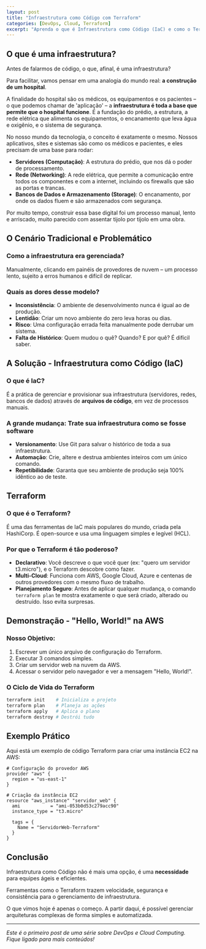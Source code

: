 ```yaml
---
layout: post
title: "Infraestrutura como Código com Terraform"
categories: [DevOps, Cloud, Terraform]
excerpt: "Aprenda o que é Infraestrutura como Código (IaC) e como o Terraform revoluciona a forma de gerenciar infraestrutura na nuvem."
---
```


## O que é uma infraestrutura?

Antes de falarmos de código, o que, afinal, é uma infraestrutura?

Para facilitar, vamos pensar em uma analogia do mundo real: **a construção de um hospital**.

A finalidade do hospital são os médicos, os equipamentos e os pacientes – o que podemos chamar de 'aplicação' – a **infraestrutura é toda a base que permite que o hospital funcione**. É a fundação do prédio, a estrutura, a rede elétrica que alimenta os equipamentos, o encanamento que leva água e oxigênio, e o sistema de segurança.

No nosso mundo da tecnologia, o conceito é exatamente o mesmo. Nossos aplicativos, sites e sistemas são como os médicos e pacientes, e eles precisam de uma base para rodar:

- **Servidores (Computação)**: A estrutura do prédio, que nos dá o poder de processamento.
- **Rede (Networking)**: A rede elétrica, que permite a comunicação entre todos os componentes e com a internet, incluindo os firewalls que são as portas e trancas.
- **Bancos de Dados e Armazenamento (Storage)**: O encanamento, por onde os dados fluem e são armazenados com segurança.

Por muito tempo, construir essa base digital foi um processo manual, lento e arriscado, muito parecido com assentar tijolo por tijolo em uma obra.

## O Cenário Tradicional e Problemático

### Como a infraestrutura era gerenciada?

Manualmente, clicando em painéis de provedores de nuvem – um processo lento, sujeito a erros humanos e difícil de replicar.

### Quais as dores desse modelo?

- **Inconsistência**: O ambiente de desenvolvimento nunca é igual ao de produção.
- **Lentidão**: Criar um novo ambiente do zero leva horas ou dias.
- **Risco**: Uma configuração errada feita manualmente pode derrubar um sistema.
- **Falta de Histórico**: Quem mudou o quê? Quando? E por quê? É difícil saber.

## A Solução - Infraestrutura como Código (IaC)

### O que é IaC?

É a prática de gerenciar e provisionar sua infraestrutura (servidores, redes, bancos de dados) através de **arquivos de código**, em vez de processos manuais.

### A grande mudança: Trate sua infraestrutura como se fosse software

- **Versionamento**: Use Git para salvar o histórico de toda a sua infraestrutura.
- **Automação**: Crie, altere e destrua ambientes inteiros com um único comando.
- **Repetibilidade**: Garanta que seu ambiente de produção seja 100% idêntico ao de teste.

## Terraform

### O que é o Terraform?

É uma das ferramentas de IaC mais populares do mundo, criada pela HashiCorp. É open-source e usa uma linguagem simples e legível (HCL).

### Por que o Terraform é tão poderoso?

- **Declarativo**: Você descreve o que você quer (ex: "quero um servidor t3.micro"), e o Terraform descobre como fazer.
- **Multi-Cloud**: Funciona com AWS, Google Cloud, Azure e centenas de outros provedores com o mesmo fluxo de trabalho.
- **Planejamento Seguro**: Antes de aplicar qualquer mudança, o comando `terraform plan` te mostra exatamente o que será criado, alterado ou destruído. Isso evita surpresas.

## Demonstração - "Hello, World!" na AWS

### Nosso Objetivo:

1. Escrever um único arquivo de configuração do Terraform.
2. Executar 3 comandos simples.
3. Criar um servidor web na nuvem da AWS.
4. Acessar o servidor pelo navegador e ver a mensagem "Hello, World!".

### O Ciclo de Vida do Terraform

```bash
terraform init    # Inicializa o projeto
terraform plan    # Planeja as ações
terraform apply   # Aplica o plano
terraform destroy # Destrói tudo
```

## Exemplo Prático

Aqui está um exemplo de código Terraform para criar uma instância EC2 na AWS:

```hcl
# Configuração do provedor AWS
provider "aws" {
  region = "us-east-1"
}

# Criação da instância EC2
resource "aws_instance" "servidor_web" {
  ami           = "ami-053b0d53c279acc90"
  instance_type = "t3.micro"

  tags = {
    Name = "ServidorWeb-Terraform"
  }
}
```

## Conclusão

Infraestrutura como Código não é mais uma opção, é uma **necessidade** para equipes ágeis e eficientes.

Ferramentas como o Terraform trazem velocidade, segurança e consistência para o gerenciamento de infraestrutura.

O que vimos hoje é apenas o começo. A partir daqui, é possível gerenciar arquiteturas complexas de forma simples e automatizada.

---

*Este é o primeiro post de uma série sobre DevOps e Cloud Computing. Fique ligado para mais conteúdos!* 